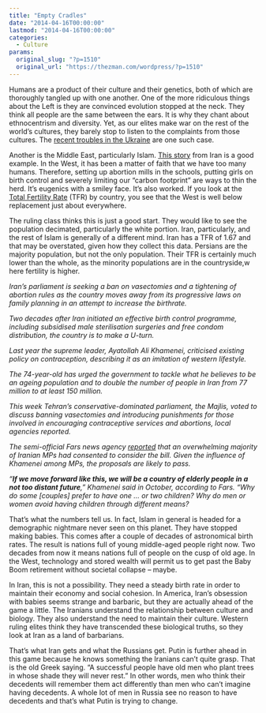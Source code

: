 ```yaml
---
title: "Empty Cradles"
date: "2014-04-16T00:00:00"
lastmod: "2014-04-16T00:00:00"
categories:
  - Culture
params:
  original_slug: "?p=1510"
  original_url: "https://thezman.com/wordpress/?p=1510"
---
```


Humans are a product of their culture and their genetics, both of which
are thoroughly tangled up with one another. One of the more ridiculous
things about the Left is they are convinced evolution stopped at the
neck. They think all people are the same between the ears. It is why
they chant about ethnocentrism and diversity. Yet, as our elites make
war on the rest of the world’s cultures, they barely stop to listen to
the complaints from those cultures. The <a
href="http://news.yahoo.com/ukraine-brink-civil-war-russian-pm-144443553.html"
rel="noopener noreferrer" target="_blank">recent troubles in the
Ukraine</a> are one such case.

Another is the Middle East, particularly Islam. <a
href="http://www.theguardian.com/world/2014/apr/15/iran-ban-vasectomies-birthrate"
rel="noopener noreferrer" target="_blank">This story</a> from Iran is a
good example. In the West, it has been a matter of faith that we have
too many humans. Therefore, setting up abortion mills in the schools,
putting girls on birth control and severely limiting our “carbon
footprint” are ways to thin the herd. It’s eugenics with a smiley face.
It’s also worked. If you look at the <a
href="http://en.wikipedia.org/wiki/List_of_sovereign_states_and_dependent_territories_by_fertility_rate"
rel="noopener noreferrer" target="_blank">Total Fertility Rate</a> (TFR)
by country, you see that the West is well below replacement just about
everywhere.

The ruling class thinks this is just a good start. They would like to
see the population decimated, particularly the white portion. Iran,
particularly, and the rest of Islam is generally of a different mind.
Iran has a TFR of 1.67 and that may be overstated, given how they
collect this data. Persians are the majority population, but not the
only population. Their TFR is certainly much lower than the whole, as
the minority populations are in the countryside,w here fertility is
higher.

*Iran’s parliament is seeking a ban on vasectomies and a tightening of
abortion rules as the country moves away from its progressive laws on
family planning in an attempt to increase the birthrate.*

*Two decades after Iran initiated an effective birth control programme,
including subsidised male sterilisation surgeries and free condom
distribution, the country is to make a U-turn.*

*Last year the supreme leader, Ayatollah Ali Khamenei, criticised
existing policy on contraception, describing it as an imitation of
western lifestyle.*

*The 74-year-old has urged the government to tackle what he believes to
be an ageing population and to double the number of people in Iran from
77 million to at least 150 million.*

*This week Tehran’s conservative-dominated parliament, the Majlis, voted
to discuss banning vasectomies and introducing punishments for those
involved in encouraging contraceptive services and abortions, local
agencies reported.*

*The semi-official Fars news agency
<a href="http://www.farsnews.com/newstext.php?nn=13930124000597"
data-link-name="in body link" rel="noopener noreferrer"
target="_self">reported</a> that an overwhelming majority of Iranian MPs
had consented to consider the bill. Given the influence of Khamenei
among MPs, the proposals are likely to pass.*

*“**If we move forward like this, we will be a country of elderly people
in a not too distant future**,” Khamenei said in October, according to
Fars. “Why do some \[couples\] prefer to have one … or two children? Why
do men or women avoid having children through different means?*

That’s what the numbers tell us. In fact, Islam in general is headed for
a demographic nightmare never seen on this planet. They have stopped
making babies. This comes after a couple of decades of astronomical
birth rates. The result is nations full of young middle-aged people
right now. Two decades from now it means nations full of people on the
cusp of old age. In the West, technology and stored wealth will permit
us to get past the Baby Boom retirement without societal collapse –
maybe.

In Iran, this is not a possibility. They need a steady birth rate in
order to maintain their economy and social cohesion. In America, Iran’s
obsession with babies seems strange and barbaric, but they are actually
ahead of the game a little. The Iranians understand the relationship
between culture and biology. They also understand the need to maintain
their culture. Western ruling elites think they have transcended these
biological truths, so they look at Iran as a land of barbarians.

That’s what Iran gets and what the Russians get. Putin is further ahead
in this game because he knows something the Iranians can’t quite grasp.
That is the old Greek saying. “A successful people have old men who
plant trees in whose shade they will never rest.” In other words, men
who think their decedents will remember them act differently than men
who can’t imagine having decedents. A whole lot of men in Russia see no
reason to have decedents and that’s what Putin is trying to change.
